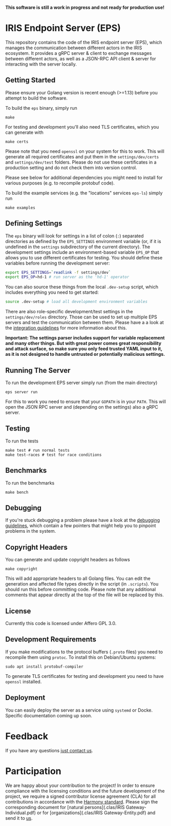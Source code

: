 **This software is still a work in progress and not ready for production use!**

# IRIS Endpoint Server (EPS)

This repository contains the code of the IRIS endpoint server (EPS), which manages the communication between different actors in the IRIS ecosystem. It provides a gRPC server & client to exchange messages between different actors, as well as a JSON-RPC API client & server for interacting with the server locally.

## Getting Started

Please ensure your Golang version is recent enough (>=1.13) before you attempt to build the software. 

To build the `eps` binary, simply run

```
make
```

For testing and development you'll also need TLS certificates, which you can generate with

```
make certs
```

Please note that you need `openssl` on your system for this to work. This will generate all required certificates and put them in the `settings/dev/certs` and `settings/dev/test` folders. Please do not use these certificates in a production setting and do not check them into version control.

Please see below for additional dependencies you might need to install for various purposes (e.g. to recompile protobuf code).

To build the example services (e.g. the "locations" services `eps-ls`) simply run

```
make examples
```

## Defining Settings

The `eps` binary will look for settings in a list of colon (`:`) separated directories as defined by the `EPS_SETTINGS` environment variable (or, if it is undefined in the `settings` subdirectory of the current directory). The development settings include an environment-based variable `EPS_OP` that allows you to use different certificates for testing. You should define these variables before running the development server:

```bash
export EPS_SETTINGS=`readlink -f settings/dev`
export EPS_OP=hd-1 # run server as the 'hd-1' operator
```

You can also source these things from the local `.dev-setup` script, which includes everything you need to get started:

```bash
source .dev-setup # load all development environment variables
```

There are also role-specific development/test settings in the `settings/dev/roles` directory. Those can be used to set up multiple EPS servers and test the communication between them. Please have a a look at the [integration guidelines](docs/integration.md) for more information about this.

**Important: The settings parser includes support for variable replacement and many other things. But with great power comes great responsibility and attack surface, so make sure you only feed trusted YAML input to it, as it is not designed to handle untrusted or potentially malicious settings.**

## Running The Server

To run the development EPS server simply run (from the main directory)

```
eps server run
```

For this to work you need to ensure that your `GOPATH` is in your `PATH`. This will open the JSON RPC server and (depending on the settings) also a gRPC server.

## Testing

To run the tests

```
make test # run normal tests
make test-races # test for race conditions
```

## Benchmarks

To run the benchmarks

```
make bench
```

## Debugging

If you're stuck debugging a problem please have a look at the [debugging guidelines](docs/debugging.md), which contain a few pointers that might help you to pinpoint problems in the system.

## Copyright Headers

You can generate and update copyright headers as follows

```
make copyright
```

This will add appropriate headers to all Golang files. You can edit the generation and affected file types directly in the script (in `.scripts`). You should run this before committing code. Please note that any additional comments that appear directly at the top of the file will be replaced by this.

## License

Currently this code is licensed under Affero GPL 3.0.

## Development Requirements

If you make modifications to the protocol buffers (`.proto` files) you need to recompile them using `protoc`. To install this on Debian/Ubuntu systems:

```
sudo apt install protobuf-compiler
```

To generate TLS certificates for testing and development you need to have `openssl` installed.

## Deployment

You can easily deploy the server as a service using `systemd` or Docke. Specific documentation coming up soon.

# Feedback

If you have any questions [just contact us](mailto:iris@steiger-stiftung.de).

# Participation

We are happy about your contribution to the project! In order to ensure compliance with the licensing conditions and the future development of the project, we require a signed contributor license agreement (CLA) for all contributions in accordance with the [Harmony standard](http://selector.harmonyagreements.org). Please sign the corresponding document for [natural persons](.clas/IRIS Gateway-Individual.pdf) or for [organizations](.clas/IRIS Gateway-Entity.pdf) and send it to [us](mailto:iris@steiger-stiftung.de).
